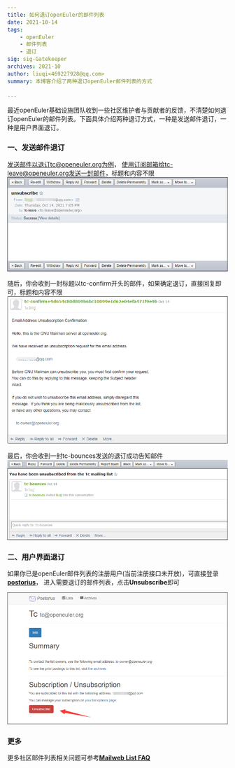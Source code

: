 ```yaml
---  
title: 如何退订openEuler的邮件列表  
date: 2021-10-14  
tags:   
    - openEuler  
    - 邮件列表  
    - 退订  
sig: sig-Gatekeeper  
archives: 2021-10  
author: liuqi<469227928@qq.com>
summary: 本博客介绍了两种退订openEuler邮件列表的方式 

---  
```

最近openEuler基础设施团队收到一些社区维护者与贡献者的反馈，不清楚如何退订openEuler的邮件列表。下面具体介绍两种退订方式，一种是发送邮件退订，一种是用户界面退订。
  
### 一、发送邮件退订
发送邮件以退订tc@openeuler.org为例，
使用订阅邮箱给tc-leave@openeuler.org发送一封邮件，标题和内容不限
<img src='./2021-10-14-unsubscribe-mailing-list-02.png' width=750 alt='发送退订邮件'>

随后，你会收到一封标题以tc-confirm开头的邮件，如果确定退订，直接回复即可，标题和内容不限
<img src='./2021-10-14-unsubscribe-mailing-list-03.png' width=750 alt='退订确认'>

最后，你会收到一封tc-bounces发送的退订成功告知邮件
<img src='./2021-10-14-unsubscribe-mailing-list-04.png' width=750 alt='退订成功'>

### 二、用户界面退订
如果你已是openEuler邮件列表的注册用户(当前注册接口未开放)，可直接登录[**postorius**](https://mailweb.openeuler.org/postorius/lists/)，
进入需要退订的邮件列表，点击**Unsubscribe**即可

<img src='./2021-10-14-unsubscribe-mailing-list-01.png' width=750 alt='Web UI退订'>

### 更多
更多社区邮件列表相关问题可参考[**Mailweb List FAQ**](https://osinfra.cn/faq/mailinglist.html)
